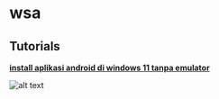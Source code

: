 # wsa
## __Tutorials__

[__install aplikasi android di windows 11 tanpa emulator__](https://www.kudet.id/2022/08/install-android-windows11.html)

![alt text](https://blogger.googleusercontent.com/img/b/R29vZ2xl/AVvXsEi5Qv92tynRdz4HRM5GbjVDuZ6mPJLVToJGYjMBLP8eI_a4Hj2K5ZubdC765QG5y_EYgwAQJzsYqrvVLMjCAin4-PRH0JOAwpUcrJBffgWV89S-iGNBniHW_tBNavyffLhuL7ioDepBDvGxK6yIaCg5ORuWqvNpBJ0npcTMDREGTe9LSxQyjJGIv_2f_A/s1200/Install%20Aplikasi%20Android%20di%20Windows%2011%20tanpa%20Emulator%20-%20Akses%20Langsung%20dari%20Start%20Menu.png)
